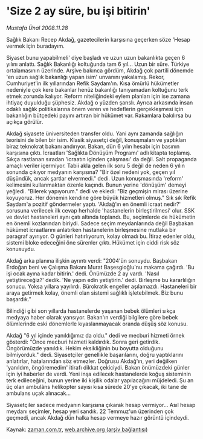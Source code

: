 # 'Size 2 ay süre, bu işi bitirin'

*Mustafa Ünal 2008.11.28*

<tr><td class="metin" colspan="2" style="padding-top: 20px; padding-left: 5px; padding-right: 10px;">Sağlık Bakanı Recep Akdağ, gazetecilerin karşısına geçerken söze 'Hesap vermek için buradayım.</td></tr><tr><td class="metin" colspan="2" style="padding-top: 20px; padding-left: 5px; padding-right: 10px;"><p>Siyaset bunu yapabilmeli' diye başladı ve uzun uzun bakanlıkta geçen 6 yılını anlattı. Sağlık Bakanlığı koltuğunda tam 6 yıl... Uzun bir süre. Türkiye ortalamasının üzerinde. Arşive bakınca gördüm, Akdağ çok partili dönemde 'en uzun sağlık bakanlığı yapan isim' unvanını yakalamış. Rekor, Cumhuriyet'in ilk yıllarından Refik Saydam'ın. Kısa ömürlü hükümetler nedeniyle çok kere bakanlar henüz bakanlığı tanıyamadan koltuğunu terk etmek zorunda kalıyor. Reform niteliğindeki eylem planları için ise zamana ihtiyaç duyulduğu şüphesiz. Akdağ o yüzden şanslı. Ayrıca arkasında insan odaklı sağlık politikalarına önem veren ve hedeflerin gerçekleşmesi için bakanlığın bütçedeki payını artıran bir hükümet var. Rakamlara bakılırsa bu açıkça görülür. 
<p>Akdağ siyasete üniversiteden transfer oldu. Yani aynı zamanda sağlığın teorisini de bilen bir isim. Klasik siyasetçi değil, konuşmaları ve yaptıkları biraz teknokrat bakanı andırıyor. Bakan, dün 6 yılın hesabı için basının karşısına çıktı. İcraatları 'Sağlıkta Dönüşüm Programı' adlı kitapta toplamış. Sıkça rastlanan sıradan 'icraatın içinden çalışması' da değil. Salt propaganda amaçlı veriler içermiyor. Tabii akla gelen ilk soru 5 değil de neden 6 yılın sonunda çıkıyor medyanın karşısına? "Bir özel nedeni yok, geçen yıl düşündük, ancak şartlar elvermedi." dedi. Uzun konuşmasında 'reform' kelimesini kullanmaktan özenle kaçındı. Bunun yerine 'dönüşüm' demeyi yeğledi. "Bilerek yapıyorum." dedi ve ekledi: "Biz geçmişin mirası üzerine koyuyoruz. Her dönemin kendine göre büyük hizmetleri olmuş." Sık sık Refik Saydam'a pozitif göndermeler yaptı. 'Akdağ'ın en önemli icraat nedir?' sorusuna verilecek ilk cevap herhalde 'hastanelerin birleştirilmesi' olur. SSK ve devlet hastaneleri aynı çatı altında toplandı. Bu, seçimlerde de hükümetin en önemli kozlarından biriydi. Sadece seçim meydanlarında değil Başbakan hükümet icraatlarını anlatırken hastanelerin birleşmesine mutlaka bir paragraf ayırıyor. O günleri hatırlıyorum, kolay olmadı bu. İtiraz edenler oldu, sistemi bloke edeceğini öne sürenler çıktı. Hükümet için ciddi risk söz konusuydu. 
<p>Akdağ arka planına ilişkin ayrıntı verdi: "2004'ün sonuydu. Başbakan Erdoğan beni ve Çalışma Bakanı Murat Başesgioğlu'nu makama çağırdı. 'Bu işi ocak ayına kadar bitirin.' dedi. Önümüzde 2 ay vardı. 'Nasıl yetiştireceğiz?' dedik. 'Ne yapın edin yetiştirin.' dedi. Birleşme bu kararlılığın sonucu. Yoksa yıllara yayılırdı. Bürokratik engeller aşılamazdı. Hastaneleri bir araya getirmek kolay, önemli olan sistemi sağlıklı işletebilmek. Biz bunu başardık."
<p>Bilindiği gibi son yıllarda hastanelerde yaşanan bebek ölümleri sıkça medyaya haber olarak yansıyor. Bakan'ın verdiği bilgilere göre bebek ölümlerinde eski dönemlerle kıyaslanmayacak oranda düşüş söz konusu. 
<p>Akdağ "6 yıl içinde yanıldığımız da oldu." dedi ve mecburi hizmeti örnek gösterdi: "Önce mecburi hizmeti kaldırdık. Sonra geri getirdik. Öngörümüzde yanıldık. Hekim eksikliğinin bu boyutta olduğunu bilmiyorduk." dedi. Siyasetçiler genellikle başarılarını, doğru yaptıklarını anlatırlar, hatalarından söz etmezler. Doğrusu Akdağ'ın, yeri değilken 'yanıldım, öngöremedim' itirafı dikkat çekiciydi. Bakan önümüzdeki günler için iyi haberler de verdi. Yeni inşa edilecek hastanelerde koğuş sisteminin terk edileceğini, bunun yerine iki kişilik odalar yapılacağını müjdeledi. Şu an üç olan ambulâns helikopter sayısı kısa sürede 20'ye çıkacak, iki tane de ambulans uçak alınacak... 
<p>Siyasetçiler sadece medyanın karşısına çıkarak hesap vermiyor... Asıl hesap meydanı seçimler, hesap yeri sandık. 22 Temmuz'un üzerinden çok geçmedi, ancak Akdağ dün halka hesap vermeye hazır görüntü içindeydi.<br/></p></p></p></p></p></p></td></tr>

Kaynak: [zaman.com.tr](http://zaman.com.tr/yazar.do?yazino=764955), [web.archive.org (arşiv bağlantısı)](http://web.archive.org/web/20081201052454/http://www.zaman.com.tr:80/yazar.do?yazino=764955)
